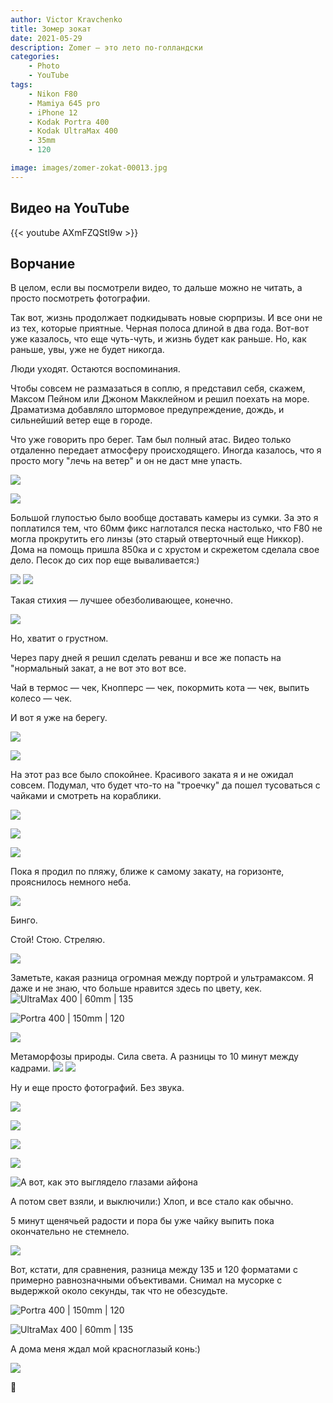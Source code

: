 ```yaml
---
author: Victor Kravchenko
title: Зомер зокат
date: 2021-05-29
description: Zomer — это лето по-голландски
categories:
    - Photo
    - YouTube
tags:
    - Nikon F80
    - Mamiya 645 pro
    - iPhone 12
    - Kodak Portra 400
    - Kodak UltraMax 400
    - 35mm
    - 120

image: images/zomer-zokat-00013.jpg
---
```


## Видео на YouTube
{{< youtube AXmFZQStI9w >}}

## Ворчание

В целом, если вы посмотрели видео, то дальше можно не читать, а просто посмотреть фотографии.

Так вот, жизнь продолжает подкидывать новые сюрпризы. И все они не из тех, которые приятные. Черная полоса длиной в два года. Вот-вот уже казалось, что еще чуть-чуть, и жизнь будет как раньше. Но, как раньше, увы, уже не будет никогда.

Люди уходят. Остаются воспоминания. 

Чтобы совсем не размазаться в соплю, я представил себя, скажем, Максом Пейном или Джоном Макклейном и решил поехать на море. Драматизма добавляло штормовое предупреждение, дождь, и сильнейший ветер еще в городе.

Что уже говорить про берег. Там был полный атас. Видео только отдаленно передает атмосферу происходящего. Иногда казалось, что я просто могу "лечь на ветер" и он не даст мне упасть.


![](images/zomer-zokat-00001.jpg)

![](images/zomer-zokat-00002.jpg)

Большой глупостью было вообще доставать камеры из сумки. За это я поплатился тем, что 60мм фикс наглотался песка настолько, что F80 не могла прокрутить его линзы (это старый отверточный еще Никкор). Дома на помощь пришла 850ка и с хрустом и скрежетом сделала свое дело. Песок до сих пор еще вываливается:)

![](images/zomer-zokat-00004.jpg)
![](images/zomer-zokat-00005.jpg)

Такая стихия — лучшее обезболивающее, конечно.

![](images/zomer-zokat-00003.jpg)


Но, хватит о грустном.

Через пару дней я решил сделать реванш и все же попасть на "нормальный закат, а не вот это вот все.

Чай в термос — чек, Кнопперс — чек, покормить кота — чек, выпить колесо — чек.

И вот я уже на берегу.

![](images/zomer-zokat-00006.jpg)

![](images/zomer-zokat-00007.jpg)

На этот раз все было спокойнее. Красивого заката я и не ожидал совсем. Подумал, что будет что-то на "троечку" да пошел тусоваться с чайками и смотреть на кораблики.

![](images/zomer-zokat-00009.jpg)

![](images/zomer-zokat-00008.jpg)

![](images/zomer-zokat-00010.jpg)

Пока я продил по пляжу, ближе к самому закату, на горизонте, прояснилось немного неба.

![](images/zomer-zokat-00012.jpg)

Бинго.

Стой! Стою. Стреляю.


![](images/zomer-zokat-00011.jpg)


Заметьте, какая разница огромная между портрой и ультрамаксом. Я даже и не знаю, что больше нравится здесь по цвету, кек.
![UltraMax 400 | 60mm | 135](images/zomer-zokat-00013.jpg)

![Portra 400 | 150mm | 120](images/zomer-zokat-00014.jpg)

![](images/zomer-zokat-00015.jpg)

Метаморфозы природы. Сила света. А разницы то 10 минут между кадрами.
![](images/zomer-zokat-00016.jpg)
![](images/zomer-zokat-00017.jpg)

Ну и еще просто фотографий. Без звука.

![](images/zomer-zokat-00018.jpg)

![](images/zomer-zokat-00019.jpg)

![](images/zomer-zokat-00020.jpg)

![](images/zomer-zokat-00021.jpg)

![А вот, как это выглядело глазами айфона](images/zomer-zokat-00022.jpg)

А потом свет взяли, и выключили:) Хлоп, и все стало как обычно. 

5 минут щенячьей радости и пора бы уже чайку выпить пока окончательно не стемнело.

![](images/zomer-zokat-00025.jpg)

Вот, кстати, для сравнения, разница между 135 и 120 форматами с примерно равнозначными объективами. 
Снимал на мусорке с выдержкой около секунды, так что не обезсудьте.

![Portra 400 | 150mm | 120](images/zomer-zokat-00023.jpg)

![UltraMax 400 | 60mm | 135](images/zomer-zokat-00024.jpg)

А дома меня ждал мой красноглазый конь:)

![](images/zomer-zokat-00026.jpg)


🐍 